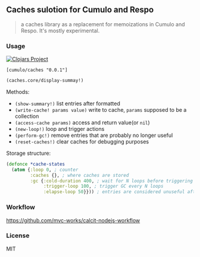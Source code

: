 
Caches sulotion for Cumulo and Respo
----

> a caches library as a replacement for memoizations in Cumulo and Respo. It's mostly experimental.

### Usage

[![Clojars Project](https://img.shields.io/clojars/v/cumulo/caches.svg)](https://clojars.org/cumulo/caches)

```edn
[cumulo/caches "0.0.1"]
```

```clojure
(caches.core/display-summay!)
```

Methods:

* `(show-summary!)` list entries after formatted
* `(write-cache! params value)` write to cache, `params` supposed to be a collection
* `(access-cache params)` access and return value(or `nil`)
* `(new-loop!)` loop and trigger actions
* `(perform-gc!)` remove entries that are probably no longer useful
* `(reset-caches!)` clear caches for debugging purposes

Storage structure:

```clojure
(defonce *cache-states
  (atom {:loop 0, ; counter
         :caches {}, ; where caches are stored
         :gc {:cold-duration 400, ; wait for N loops before triggering GC
              :trigger-loop 100, ; trigger GC every N loops
              :elapse-loop 50}})) ; entries are considered unuseful after not used for N loops
```

### Workflow

https://github.com/mvc-works/calcit-nodejs-workflow

### License

MIT
